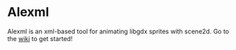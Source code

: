 # Alexml
Alexml is an xml-based tool for animating libgdx sprites with scene2d. Go to the [wiki](https://github.com/gforcedev/alexml/wiki) to get started!
